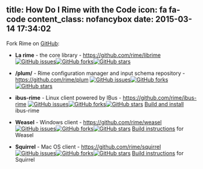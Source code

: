 title: How Do I Rime with the Code
icon: fa fa-code
content_class: nofancybox
date: 2015-03-14 17:34:02
---

Fork Rime on [GitHub](https://github.com/rime):

  * __La rime__ - the core library - <https://github.com/rime/librime>
    <span class="badges">[![GitHub issues](https://img.shields.io/github/issues/rime/librime.svg)](https://github.com/rime/librime/issues)[![GitHub forks](https://img.shields.io/github/forks/rime/librime.svg)](https://github.com/rime/librime)[![GitHub stars](https://img.shields.io/github/stars/rime/librime.svg)](https://github.com/rime/librime)</span>

  * __/plum/__ - Rime configuration manager and input schema repository - <https://github.com/rime/plum>
    <span class="badges">[![GitHub issues](https://img.shields.io/github/issues/rime/plum.svg)](https://github.com/rime/plum/issues)[![GitHub forks](https://img.shields.io/github/forks/rime/plum.svg)](https://github.com/rime/plum)[![GitHub stars](https://img.shields.io/github/stars/rime/plum.svg)](https://github.com/rime/plum)</span>

  * __ibus-rime__ - Linux client powered by IBus - <https://github.com/rime/ibus-rime>
    <span class="badges">[![GitHub issues](https://img.shields.io/github/issues/rime/ibus-rime.svg)](https://github.com/rime/ibus-rime/issues)[![GitHub forks](https://img.shields.io/github/forks/rime/ibus-rime.svg)](https://github.com/rime/ibus-rime)[![GitHub stars](https://img.shields.io/github/stars/rime/ibus-rime.svg)](https://github.com/rime/ibus-rime)</span>
    [Build and install](https://github.com/rime/home/wiki/RimeWithIBus) ibus-rime

  * __Weasel__ - Windows client - <https://github.com/rime/weasel>
    <span class="badges">[![GitHub issues](https://img.shields.io/github/issues/rime/weasel.svg)](https://github.com/rime/weasel/issues)[![GitHub forks](https://img.shields.io/github/forks/rime/weasel.svg)](https://github.com/rime/weasel)[![GitHub stars](https://img.shields.io/github/stars/rime/weasel.svg)](https://github.com/rime/weasel)</span>
    [Build instructions](https://github.com/rime/weasel/blob/master/INSTALL.md) for Weasel

  * __Squirrel__ - Mac OS client - <https://github.com/rime/squirrel>
    <span class="badges">[![GitHub issues](https://img.shields.io/github/issues/rime/squirrel.svg)](https://github.com/rime/squirrel/issues)[![GitHub forks](https://img.shields.io/github/forks/rime/squirrel.svg)](https://github.com/rime/squirrel)[![GitHub stars](https://img.shields.io/github/stars/rime/squirrel.svg)](https://github.com/rime/squirrel)</span>
    [Build instructions](https://github.com/rime/squirrel/blob/master/INSTALL.md) for Squirrel
